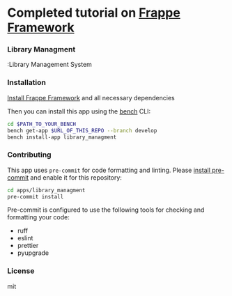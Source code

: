 # Completed tutorial on [Frappe Framework](https://docs.frappe.io/framework/user/en/introduction)

### Library Managment

:Library Management System

### Installation

[Install Frappe Framework](https://docs.frappe.io/framework/v14/user/en/installation) and all necessary dependencies

Then you can install this app using the [bench](https://github.com/frappe/bench) CLI:

```bash
cd $PATH_TO_YOUR_BENCH
bench get-app $URL_OF_THIS_REPO --branch develop
bench install-app library_managment
```

### Contributing

This app uses `pre-commit` for code formatting and linting. Please [install pre-commit](https://pre-commit.com/#installation) and enable it for this repository:

```bash
cd apps/library_managment
pre-commit install
```

Pre-commit is configured to use the following tools for checking and formatting your code:

- ruff
- eslint
- prettier
- pyupgrade

### License

mit

